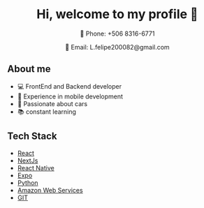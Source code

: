 <div align="center">
  <h1 align="center">Hi, welcome to my profile 👋 </h1>
  <p> 📱 Phone: +506 8316-6771</p>
  <p> 📧 Email: L.felipe200082@gmail.com</p>
</div>

## About me

- 💻 FrontEnd and Backend developer
- 📱 Experience in mobile development 
- 🚗 Passionate about cars
- 📚 constant learning

## Tech Stack

- [React](https://es.react.dev/)
- [NextJs](https://nextjs.org/)
- [React Native](https://reactnative.dev/)
- [Expo](https://expo.dev/)
- [Python](https://www.python.org/)
- [Amazon Web Services](https://aws.amazon.com/es/console/)
- [GIT](https://git-scm.com/)


  
